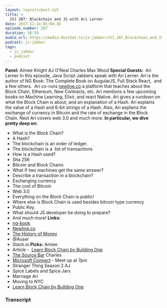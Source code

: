 ```yaml
---
layout: layouts/post.njk
title: >
  JSJ 287: Blockchain and JS with Ari Lerner
date: 2017-11-14 05:04:36
episode_number: 287
duration: 56:59
audio_url: https://media.devchat.tv/js-jabber/JSJ_287_Blockchain_and_JS_with_Ari_Lerner.mp3
podcast: js-jabber
tags:
  - js_jabber
  - podcast
---
```


**Panel:** Aimee Knight AJ O’Neal Charles Max Wood **Special Guests:&nbsp;** Ari Lerner In this episode, Java Script Jabbers speak with Ari Lerner. Ari is the author of NG Book: The Complete Book on AugularJS, Full Stack React,&nbsp; and a few others.&nbsp; Ari co-runs [newline.co](https://newline.co) a platform that teaches about the Block Chain, Ethereum, New Contracts, etc. Ari mentions a few upcoming books on Machine Learning, Elixir, and react Native. Ari gives a rundown on what the Block Chain is about, and an explanation of a Hash. Ari explains the value of a Hash and 6-bit strings of a Hash. Also, Ari explains the exchange of currency in Bitcoin and the rate of exchange in the Block Chain. Next Ari covers web 3.0 and much more. **In particular, we dive pretty deep on:**

- What is the Block Chain?
- A Hash?
- The blockchain is an order of ledger.
- The blockchain is a&nbsp; list of transactions
- How is a Hash used?
- Sha 256
- Bitcoin and Block Chains
- What If two machines get the same answer?
- Describe a transaction in a blockchain?
- Exchanging currency
- The cost of Bitcoin
- Web 3.0
- Everything on the Block Chain is public!
- Where else is Block Chain is used besides bitcoin type currency
- Public Key.
- What should JS developer be doing to prepare?
- And much more!
  **Links:**
- [ng-book](https://ng-book.com)
- [Newline.co](https://newline.co)
- [The History of Money](https://www.amazon.com/History-Money-Ancient-Times-Present/dp/0708317170)
- @Auser
- Stack.io
  **Picks:** Amiee
- Article -&nbsp; [Learn Block Chain by Building One](https://hackernoon.com/learn-blockchains-by-building-one-117428612f46)
- [The Source Bar](https://www.amazon.com/SOURCE-BAR-Birthday-Cake-Concentrate/dp/B01MFBQADR)
  Charles
- [Microsoft Connect](https://info.microsoft.com/en-us-landing-microsoft-connect-2017-get-updates.html) - Meet up at 7pm
- Stranger Thing Season 2
  AJ
- Spice Labels and Spice Jars
- Marriage
  Ari
- Moving to NYC
- [Learn Block Chain by Building One](https://hackernoon.com/learn-blockchains-by-building-one-117428612f46)

### Transcript

